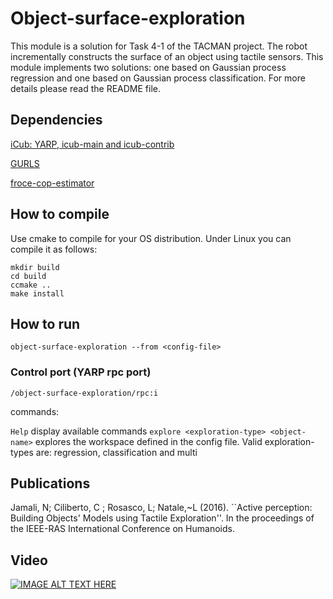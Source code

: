 # Object-surface-exploration
This module is a solution for Task 4-1 of the TACMAN project. The robot incrementally constructs the surface of an object using tactile sensors. This module implements two solutions: one based on Gaussian process regression and one based on Gaussian process classification. For more details please read the README file.

## Dependencies
[iCub: YARP, icub-main and icub-contrib](http://wiki.icub.org/wiki/ICub_Software_Installation)

[GURLS](https://github.com/LCSL/GURLS)

[froce-cop-estimator](https://github.com/tacman-fp7/force-cop-estimator)

## How to compile
Use cmake to compile for your OS distribution. Under Linux you can compile it as follows:

```
mkdir build
cd build
ccmake ..
make install
```

## How to run 

```
object-surface-exploration --from <config-file>
```

### Control port (YARP rpc port)

```
/object-surface-exploration/rpc:i
```

commands:

`Help` display available commands
`explore <exploration-type> <object-name>` explores the workspace defined in the config file. Valid exploration-types are: regression, classification and multi 
 



## Publications
Jamali, N; Ciliberto, C ; Rosasco, L; Natale,~L (2016). ``Active perception: Building Objects' Models using Tactile Exploration''. In the proceedings of the IEEE-RAS International Conference on Humanoids.

## Video

[![IMAGE ALT TEXT HERE](https://img.youtube.com/vi/GQ7h0g35Kp4/0.jpg)](https://www.youtube.com/watch?v=GQ7h0g35Kp4)

